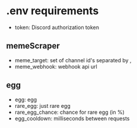 # .env requirements
- token: Discord authorization token

## memeScraper
- meme_target: set of channel id's separated by ,
- meme_webhook: webhook api url

## egg
- egg: egg
- rare_egg: just rare egg
- rare_egg_chance: chance for rare egg (in %)
- egg_cooldown: milliseconds between requests